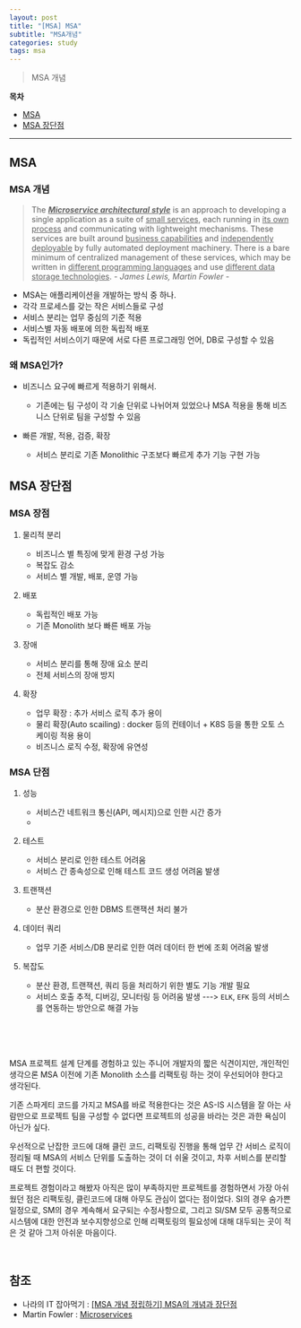 ```yaml
---
layout: post
title: "[MSA] MSA"
subtitle: "MSA개념"
categories: study
tags: msa
---
```


> MSA 개념

**목차**  
 - [MSA](#MSA)  
 - [MSA 장단점](#MSA-장단점)
---

## MSA

### MSA 개념
> The <u>***Microservice architectural style***</u> is an approach to developing a single application as a suite of <u>small services</u>, each running in <u>its own process</u> and communicating with lightweight mechanisms.
These services are built around <u>business capabilities</u> and <u>independently deployable</u> by fully automated deployment machinery. There is a bare minimum of centralized management of these services, which may be written in <u>different programming languages</u> and use <u>different data storage technologies</u>.
 *-  James Lewis, Martin Fowler  -*

 - MSA는 애플리케이션을 개발하는 방식 중 하나.
 - 각각 프로세스를 갖는 작은 서비스들로 구성
 - 서비스 분리는 업무 중심의 기준 적용
 - 서비스별 자동 배포에 의한 독립적 배포
 - 독립적인 서비스이기 때문에 서로 다른 프로그래밍 언어, DB로 구성할 수 있음

### 왜 MSA인가?
- 비즈니스 요구에 빠르게 적용하기 위해서.
   + 기존에는 팀 구성이 각 기술 단위로 나뉘어져 있었으나 MSA 적용을 통해 비즈니스 단위로 팀을 구성할 수 있음

- 빠른 개발, 적용, 검증, 확장
   + 서비스 분리로 기존 Monolithic 구조보다 빠르게 추가 기능 구현 가능

## MSA 장단점

### MSA 장점

1. 물리적 분리
   - 비즈니스 별 특징에 맞게 환경 구성 가능
   - 복잡도 감소
   - 서비스 별 개발, 배포, 운영 가능

2. 배포
   - 독립적인 배포 가능
   - 기존 Monolith 보다 빠른 배포 가능

3. 장애
   - 서비스 분리를 통해 장애 요소 분리
   - 전체 서비스의 장애 방지

4. 확장
   - 업무 확장 : 추가 서비스 로직 추가 용이
   - 물리 확장(Auto scailing) : docker 등의 컨테이너 + K8S 등을 통한 오토 스케이링 적용 용이
   - 비즈니스 로직 수정, 확장에 유연성


### MSA 단점

1. 성능
   -  서비스간 네트워크 통신(API, 메시지)으로 인한 시간 증가
   - 


2. 테스트
   - 서비스 분리로 인한 테스트 어려움
   - 서비스 간 종속성으로 인해 테스트 코드 생성 어려움 발생

3. 트랜잭션
   - 분산 환경으로 인한 DBMS 트랜잭션 처리 불가

4. 데이터 쿼리
   - 업무 기준 서비스/DB 분리로 인한 여러 데이터 한 번에 조회 어려움 발생

5. 복잡도
   - 분산 환경, 트랜잭션, 쿼리 등을 처리하기 위한 별도 기능 개발 필요
   - 서비스 호출 추적, 디버깅, 모니터링 등 어려움 발생 ---> `ELK`, `EFK` 등의 서비스를 연동하는 방안으로 해결 가능


<br/>
<br/>
<br/>

MSA 프로젝트 설계 단계를 경험하고 있는 주니어 개발자의 짧은 식견이지만, 개인적인 생각으론 MSA 이전에 기존 Monolith 소스를 리팩토링 하는 것이 우선되어야 한다고 생각된다.

기존 스파게티 코드를 가지고 MSA를 바로 적용한다는 것은 AS-IS 시스템을 잘 아는 사람만으로 프로젝트 팀을 구성할 수 없다면 프로젝트의 성공을 바라는 것은 과한 욕심이 아닌가 싶다.

우선적으로 난잡한 코드에 대해 클린 코드, 리팩토링 진행을 통해 업무 간 서비스 로직이 정리될 때 MSA의 서비스 단위를 도출하는 것이 더 쉬울 것이고, 차후 서비스를 분리할 때도 더 편할 것이다.

프로젝트 경험이라고 해봤자 아직은 많이 부족하지만 프로젝트를 경험하면서 가장 아쉬웠던 점은 리팩토링, 클린코드에 대해 아무도 관심이 없다는 점이었다. SI의 경우 숨가쁜 일정으로, SM의 경우 계속해서 요구되는 수정사항으로, 그리고 SI/SM 모두 공통적으로 시스템에 대한 안전과 보수지향성으로 인해 리팩토링의 필요성에 대해 대두되는 곳이 적은 것 같아 그저 아쉬운 마음이다.


<br/>

## 참조

- 나라의 IT 잡아먹기 : [[MSA 개념 정립하기] MSA의 개념과 장단점](https://waspro.tistory.com/429?category=857035)
- Martin Fowler : [Microservices](https://martinfowler.com/articles/microservices.html)
